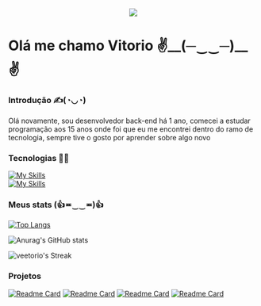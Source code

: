 <h1 align="center"><img src="https://i.pinimg.com/originals/8f/a8/32/8fa832bac73a195a8f605e150eb711b7.gif"></h1>
<h1>Olá me chamo Vitorio  ✌️__(─‿‿─)__✌️</h1>
  
<h3>Introdução ✍(◔◡◔) </h3>
<p>Olá novamente, sou desenvolvedor back-end há 1 ano, comecei a estudar programação aos 15 anos onde foi que eu me encontrei dentro do ramo de tecnologia, sempre tive o gosto por aprender sobre algo novo</p>
<h3>Tecnologias 👨‍💻</h3>

[![My Skills](https://skillicons.dev/icons?i=java,spring,mysql,cs,js,perline=3)](https://skillicons.dev)
<br/>
[![My Skills](https://skillicons.dev/icons?i=git,python,typescript,react,github,perline=3)](https://skillicons.dev)


<h3>Meus stats (👍≖‿‿≖)👍</h3> 

[![Top Langs](https://github-readme-stats.vercel.app/api/top-langs/?username=veetorio&layout=compact&theme=radical)](https://github.com/anuraghazra/github-readme-stats)

![Anurag's GitHub stats](https://github-readme-stats.vercel.app/api?username=Veetorio&show_icons=true&theme=radical)

![veetorio's Streak](https://github-readme-streak-stats.herokuapp.com/?user=veetorio&theme=radical&hide_border=false)

<h3>Projetos</h3>

[![Readme Card](https://github-readme-stats.vercel.app/api/pin/?username=veetorio&repo=blogli&theme=radical)](https://github.com/veetorio/blogli)
[![Readme Card](https://github-readme-stats.vercel.app/api/pin/?username=veetorio&repo=pokedex&theme=radical)](https://github.com/veetorio/pokedex)
[![Readme Card](https://github-readme-stats.vercel.app/api/pin/?username=veetorio&repo=ProjetoCadastroSpring&theme=radical)](https://github.com/veetorio/ProjetoCadastroSpring?tab=readme-ov-file)
[![Readme Card](https://github-readme-stats.vercel.app/api/pin/?username=veetorio&repo=JPA-desafio&theme=radical)](https://github.com/veetorio/JPA-desafio)






